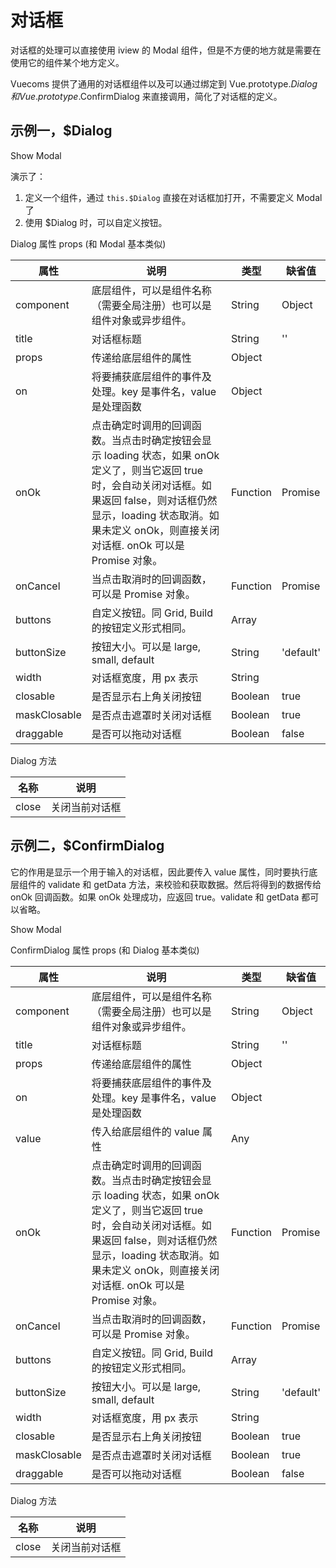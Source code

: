 # 对话框

对话框的处理可以直接使用 iview 的 Modal 组件，但是不方便的地方就是需要在使用它的组件某个地方定义。

Vuecoms 提供了通用的对话框组件以及可以通过绑定到 Vue.prototype.$Dialog 和 Vue.prototype.$ConfirmDialog 来直接调用，简化了对话框的定义。

## 示例一，$Dialog

<div id="ex-dialog-01">
  <i-button type="primary" @click="handleClick">Show Modal</i-button>
</div>
<script>
var component = Vue.component('dialog-form1', {
  template: '<build ref="build" :data="data" :value="value"></build>',
  props: ['value'],
  data: function () {
    var data = [
      {
        name: 'basic1',
        title: '基本信息1',
        boxComponent: '',
        static: true,
        fields: [
          {name: 'str1', label: '字符串1', placeholder: '请输入...', help: '帮助信息',
            info: 'info信息', required: true, rule: {type: 'email'}},
          {name: 'str2', label: '静态字符串2', static: true, required: true, convert: function(v){
            return '<a href="#">' + v + '</a>'
            }
          },
        ],
      }
    ]
    return {
      data: data,
    }
  }
})
var ex_dialog_01 = new Vue({
  el: '#ex-dialog-01',
  methods: {
    handleClick: function () {
      this.$Dialog({
        title: '对话框标题',
        component: component,
        props: {
          value: {str1: 'abc@gmail.com', str2: 'Demo'}
        },
        buttons: [
          [
            {
              label: '关闭',
              type: 'default',
              onClick(target) {
                target.close();
              },
            },
          ],
        ],
      })
    }
  }
})
</script>

演示了：

1. 定义一个组件，通过 `this.$Dialog` 直接在对话框加打开，不需要定义 Modal 了
2. 使用 $Dialog 时，可以自定义按钮。

Dialog 属性 props (和 Modal 基本类似)

| 属性 | 说明 | 类型 | 缺省值 |
|-----|------|-----|-------|
| component | 底层组件，可以是组件名称（需要全局注册）也可以是组件对象或异步组件。 |	String|Object|Function |  |
| title | 对话框标题 | String | '' |
| props | 传递给底层组件的属性 | Object | |
| on | 将要捕获底层组件的事件及处理。key 是事件名，value 是处理函数 | Object | |
| onOk | 点击确定时调用的回调函数。当点击时确定按钮会显示 loading 状态，如果 onOk 定义了，则当它返回 true 时，会自动关闭对话框。如果返回 false，则对话框仍然显示，loading 状态取消。如果未定义 onOk，则直接关闭对话框. onOk 可以是 Promise 对象。 | Function|Promise | |
| onCancel | 当点击取消时的回调函数，可以是 Promise 对象。 | Function|Promise | |
| buttons | 自定义按钮。同 Grid, Build 的按钮定义形式相同。 | Array | |
| buttonSize | 按钮大小。可以是 large, small, default | String | 'default' |
| width | 对话框宽度，用 px 表示 | String | |
| closable | 是否显示右上角关闭按钮 | Boolean | true |
| maskClosable | 是否点击遮罩时关闭对话框 | Boolean | true |
| draggable | 是否可以拖动对话框 | Boolean | false |

Dialog 方法

| 名称 | 说明 |
|-----|------|
| close | 关闭当前对话框 |

## 示例二，$ConfirmDialog

它的作用是显示一个用于输入的对话框，因此要传入 value 属性，同时要执行底层组件的 validate 和 getData 方法，来校验和获取数据。然后将得到的数据传给 onOk 回调函数。如果 onOk 处理成功，应返回 true。validate 和 getData 都可以省略。

<div id="ex-dialog-02">
  <i-button type="primary" @click="handleClick">Show Modal</i-button>
</div>
<script>
var component = Vue.component('dialog-form2', {
  template: '<build ref="build" :data="data" :value="value"></build>',
  props: ['value'],
  data: function () {
    var data = [
      {
        name: 'basic1',
        title: '基本信息1',
        boxComponent: '',
        fields: [
          {name: 'str1', label: '字符串1', placeholder: '请输入...', help: '帮助信息',
            info: 'info信息', required: true, rule: {type: 'email'}},
          {name: 'str2', label: '静态字符串2', static: true, required: true, convert: function(v){
            return '<a href="#">' + v + '</a>'
            }
          },
        ],
      }
    ]
    return {
      data: data,
    }
  },
  methods: {
    validate () {
      return this.$refs.build.validate()
    },
    getData() {
      return this.$refs.build.getData();
    },
  }
})
var ex_dialog_02 = new Vue({
  el: '#ex-dialog-02',
  methods: {
    handleClick: function () {
      this.$ConfirmDialog({
        title: '对话框标题',
        component: component,
        props: {
          value: {str1: 'abc@gmail.com', str2: 'Demo'}
        },
        onOk (data) {
          console.log(data)
          return true
        }
      })
    }
  }
})
</script>

ConfirmDialog 属性 props (和 Dialog 基本类似)

| 属性 | 说明 | 类型 | 缺省值 |
|-----|------|-----|-------|
| component | 底层组件，可以是组件名称（需要全局注册）也可以是组件对象或异步组件。 |	String|Object|Function |  |
| title | 对话框标题 | String | '' |
| props | 传递给底层组件的属性 | Object | |
| on | 将要捕获底层组件的事件及处理。key 是事件名，value 是处理函数 | Object | |
| value | 传入给底层组件的 value 属性 | Any | |
| onOk | 点击确定时调用的回调函数。当点击时确定按钮会显示 loading 状态，如果 onOk 定义了，则当它返回 true 时，会自动关闭对话框。如果返回 false，则对话框仍然显示，loading 状态取消。如果未定义 onOk，则直接关闭对话框. onOk 可以是 Promise 对象。 | Function|Promise | |
| onCancel | 当点击取消时的回调函数，可以是 Promise 对象。 | Function|Promise | |
| buttons | 自定义按钮。同 Grid, Build 的按钮定义形式相同。 | Array | |
| buttonSize | 按钮大小。可以是 large, small, default | String | 'default' |
| width | 对话框宽度，用 px 表示 | String | |
| closable | 是否显示右上角关闭按钮 | Boolean | true |
| maskClosable | 是否点击遮罩时关闭对话框 | Boolean | true |
| draggable | 是否可以拖动对话框 | Boolean | false |


Dialog 方法

| 名称 | 说明 |
|-----|------|
| close | 关闭当前对话框 |
